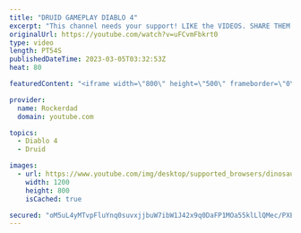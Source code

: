 ```yaml
---
title: "DRUID GAMEPLAY DIABLO 4"
excerpt: "This channel needs your support! LIKE the VIDEOS. SHARE THEM. SUBSCRIBE. COMMENT! Join our Discord Server!"
originalUrl: https://youtube.com/watch?v=uFCvmFbkrt0
type: video
length: PT54S
publishedDateTime: 2023-03-05T03:32:53Z
heat: 80

featuredContent: "<iframe width=\"800\" height=\"500\" frameborder=\"0\" src=\"https://www.youtube.com/embed/uFCvmFbkrt0\" allow=\"accelerometer; autoplay; encrypted-media; gyroscope; picture-in-picture\" allowfullscreen></iframe>"

provider:
  name: Rockerdad
  domain: youtube.com

topics:
  - Diablo 4
  - Druid

images:
  - url: https://www.youtube.com/img/desktop/supported_browsers/dinosaur.png
    width: 1200
    height: 800
    isCached: true

secured: "oM5uL4yMTvpFluYnq0suvxjjbuW7ibW1J42x9q0DaFP1MOa55klLlQMec/PXEOC+vROnp1lQCL1xPA1LBHebDMza/MyKaVJqI+J9PME9JfYFjsydbAHpFcSbBjcll7lr3wir5EwmVnudwo0dObXFrdpTyg7ZAw/lGBy2OXV+4tIjWIRU/jv4bXAvnmrOQUdIg5av15qDwPd1/EqzMf6D2nTZ+ZHgRWSKI3aptTu1806Vp4aHCvXF7bKgEr6x/PUUuRlVKn5Jp0Cam3ddSpVirwHC3iDuDCmawcZtuCOXzJxxCcj6bZCJEfDoygTPwLTDZI3I1EMHzj3aJF6ZAckOZeAzX96n8MkOUmK+t+qduTCIYHS3uiOHtNwy2cGf0hjUrLas+KiwvZZmO5elJptJjEDPVrcJ5nNt2ny8RHoWe+Q=;FVP6Ze89/1NcqDV7MHNJEQ=="
---
```


